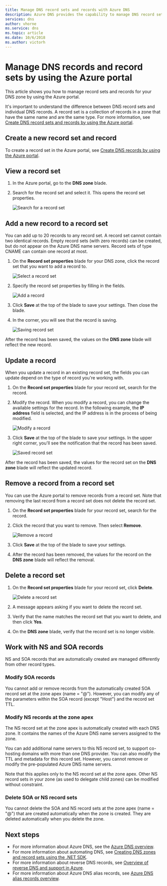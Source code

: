 ```yaml
---
title: Manage DNS record sets and records with Azure DNS
description: Azure DNS provides the capability to manage DNS record sets and records when hosting your domain.
services: dns
author: vhorne
ms.service: dns
ms.topic: article
ms.date: 10/6/2018
ms.author: victorh
---
```


# Manage DNS records and record sets by using the Azure portal

This article shows you how to manage record sets and records for your DNS zone by using the Azure portal.

It's important to understand the difference between DNS record sets and individual DNS records. A record set is a collection of records in a zone that have the same name and are the same type. For more information, see [Create DNS record sets and records by using the Azure portal](dns-getstarted-create-recordset-portal.md).

## Create a new record set and record

To create a record set in the Azure portal, see [Create DNS records by using the Azure portal](dns-getstarted-create-recordset-portal.md).

## View a record set

1. In the Azure portal, go to the **DNS zone** blade.
2. Search for the record set and select it. This opens the record set properties.

    ![Search for a record set](./media/dns-operations-recordsets-portal/searchset500.png)

## Add a new record to a record set

You can add up to 20 records to any record set. A record set cannot contain two identical records. Empty record sets (with zero records) can be created, but do not appear on the Azure DNS name servers. Record sets of type CNAME can contain one record at most.

1. On the **Record set properties** blade for your DNS zone, click the record set that you want to add a record to.

    ![Select a record set](./media/dns-operations-recordsets-portal/selectset500.png)

2. Specify the record set properties by filling in the fields.

    ![Add a record](./media/dns-operations-recordsets-portal/addrecord500.png)

3. Click **Save** at the top of the blade to save your settings. Then close the blade.
4. In the corner, you will see that the record is saving.

    ![Saving record set](./media/dns-operations-recordsets-portal/saving150.png)

After the record has been saved, the values on the **DNS zone** blade will reflect the new record.

## Update a record

When you update a record in an existing record set, the fields you can update depend on the type of record you're working with.

1. On the **Record set properties** blade for your record set, search for the record.
2. Modify the record. When you modify a record, you can change the available settings for the record. In the following example, the **IP address** field is selected, and the IP address is in the process of being modified.

    ![Modify a record](./media/dns-operations-recordsets-portal/modifyrecord500.png)

3. Click **Save** at the top of the blade to save your settings. In the upper right corner, you'll see the notification that the record has been saved.

    ![Saved record set](./media/dns-operations-recordsets-portal/saved150.png)

After the record has been saved, the values for the record set on the **DNS zone** blade will reflect the updated record.

## Remove a record from a record set

You can use the Azure portal to remove records from a record set. Note that removing the last record from a record set does not delete the record set.

1. On the **Record set properties** blade for your record set, search for the record.
2. Click the record that you want to remove. Then select **Remove**.

    ![Remove a record](./media/dns-operations-recordsets-portal/removerecord500.png)

3. Click **Save** at the top of the blade to save your settings.
4. After the record has been removed, the values for the record on the **DNS zone** blade will reflect the removal.

## <a name="delete"></a>Delete a record set

1. On the **Record set properties** blade for your record set, click **Delete**.

    ![Delete a record set](./media/dns-operations-recordsets-portal/deleterecordset500.PNG)

2. A message appears asking if you want to delete the record set.
3. Verify that the name matches the record set that you want to delete, and then click **Yes**.
4. On the **DNS zone** blade, verify that the record set is no longer visible.

## Work with NS and SOA records

NS and SOA records that are automatically created are managed differently from other record types.

### Modify SOA records

You cannot add or remove records from the automatically created SOA record set at the zone apex (name = "\@"). However, you can modify any of the parameters within the SOA record (except "Host") and the record set TTL.

### Modify NS records at the zone apex

The NS record set at the zone apex is automatically created with each DNS zone. It contains the names of the Azure DNS name servers assigned to the zone.

You can add additional name servers to this NS record set, to support co-hosting domains with more than one DNS provider. You can also modify the TTL and metadata for this record set. However, you cannot remove or modify the pre-populated Azure DNS name servers.

Note that this applies only to the NS record set at the zone apex. Other NS record sets in your zone (as used to delegate child zones) can be modified without constraint.

### Delete SOA or NS record sets

You cannot delete the SOA and NS record sets at the zone apex (name = "\@") that are created automatically when the zone is created. They are deleted automatically when you delete the zone.

## Next steps

* For more information about Azure DNS, see the [Azure DNS overview](dns-overview.md).
* For more information about automating DNS, see [Creating DNS zones and record sets using the .NET SDK](dns-sdk.md).
* For more information about reverse DNS records, see [Overview of reverse DNS and support in Azure](dns-reverse-dns-overview.md).
* For more information about Azure DNS alias records, see [Azure DNS alias records overview](dns-alias.md).
